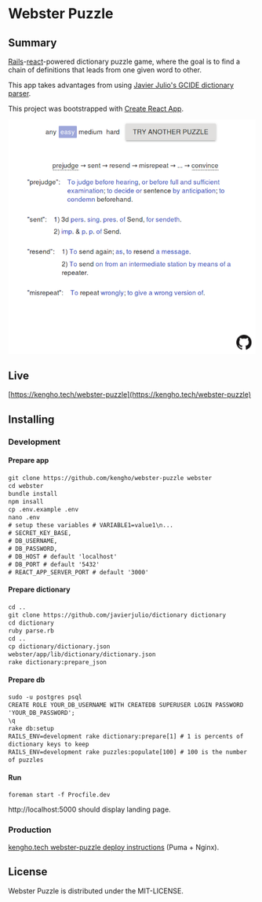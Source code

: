 # Webster Puzzle

## Summary

[Rails](http://rubyonrails.org/)-[react](https://facebook.github.io/react/)-powered dictionary puzzle game, where the goal is to find a chain of definitions that leads from one given word to other.

This app takes advantages from using [Javier Julio's GCIDE dictionary parser](https://github.com/javierjulio/dictionary).

This project was bootstrapped with [Create React App](https://github.com/facebookincubator/create-react-app).

![main view](/doc/img/main.png?raw=true)

## Live

[https://kengho.tech/webster-puzzle](https://kengho.tech/webster-puzzle)

## Installing

### Development

#### Prepare app

```
git clone https://github.com/kengho/webster-puzzle webster
cd webster
bundle install
npm insall
cp .env.example .env
nano .env
# setup these variables # VARIABLE1=value1\n...
# SECRET_KEY_BASE,
# DB_USERNAME,
# DB_PASSWORD,
# DB_HOST # default 'localhost'
# DB_PORT # default '5432'
# REACT_APP_SERVER_PORT # default '3000'
```

#### Prepare dictionary

```
cd ..
git clone https://github.com/javierjulio/dictionary dictionary
cd dictionary
ruby parse.rb
cd ..
cp dictionary/dictionary.json webster/app/lib/dictionary/dictionary.json
rake dictionary:prepare_json
```

#### Prepare db

```
sudo -u postgres psql
CREATE ROLE YOUR_DB_USERNAME WITH CREATEDB SUPERUSER LOGIN PASSWORD 'YOUR_DB_PASSWORD';
\q
rake db:setup
RAILS_ENV=development rake dictionary:prepare[1] # 1 is percents of dictionary keys to keep
RAILS_ENV=development rake puzzles:populate[100] # 100 is the number of puzzles
```

#### Run

```
foreman start -f Procfile.dev
```

http://localhost:5000 should display landing page.

### Production

<!---
TODO: move kengho.tech instructions out of here and spreadsheet.
--->

[kengho.tech webster-puzzle deploy instructions](https://gist.github.com/kengho/1c075f1459a571a5ac93510f83afdd2e) (Puma + Nginx).

## License

Webster Puzzle is distributed under the MIT-LICENSE.
